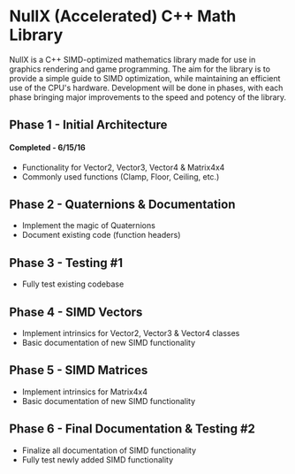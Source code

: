 # NullX (Accelerated) C++ Math Library
NullX is a C++ SIMD-optimized mathematics library made for use in graphics rendering and game programming.
The aim for the library is to provide a simple guide to SIMD optimization, while maintaining an efficient use of the 
CPU's hardware. Development will be done in phases, with each phase bringing major improvements to the speed and 
potency of the library.

## Phase 1 - Initial Architecture
#### Completed - 6/15/16
- Functionality for Vector2, Vector3, Vector4 & Matrix4x4
- Commonly used functions (Clamp, Floor, Ceiling, etc.)

## Phase 2 - Quaternions & Documentation
- Implement the magic of Quaternions
- Document existing code (function headers)

## Phase 3 - Testing #1
- Fully test existing codebase

## Phase 4 - SIMD Vectors
- Implement intrinsics for Vector2, Vector3 & Vector4 classes
- Basic documentation of new SIMD functionality

## Phase 5 - SIMD Matrices
- Implement intrinsics for Matrix4x4
- Basic documentation of new SIMD functionality

## Phase 6 - Final Documentation & Testing #2
- Finalize all documentation of SIMD functionality
- Fully test newly added SIMD functionality
